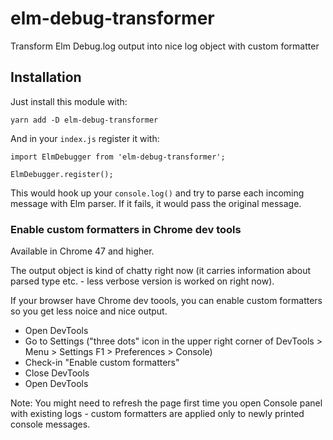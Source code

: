 # elm-debug-transformer
Transform Elm Debug.log output into nice log object with custom formatter

## Installation

Just install this module with:

```yarn add -D elm-debug-transformer```

And in your `index.js` register it with:

```
import ElmDebugger from 'elm-debug-transformer';

ElmDebugger.register();
```

This would hook up your `console.log()` and try to parse each incoming message with Elm parser. If it fails, it would pass the original message.

### Enable custom formatters in Chrome dev tools
Available in Chrome 47 and higher.

The output object is kind of chatty right now (it carries information about parsed type etc. - less verbose version is worked on right now). 

If your browser have Chrome dev toools, you can enable custom formatters so you get less noice and nice output.

  - Open DevTools
  - Go to Settings ("three dots" icon in the upper right corner of DevTools > Menu > Settings F1 > Preferences > Console)
  - Check-in "Enable custom formatters"
  - Close DevTools
  - Open DevTools

Note: You might need to refresh the page first time you open Console panel with existing logs - custom formatters are applied only to newly printed console messages.


